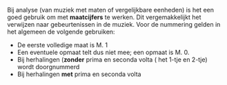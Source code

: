 Bij analyse (van muziek met maten of vergelijkbare eenheden) is het een goed gebruik om met **maatcijfers** te werken. Dit vergemakkelijkt het verwijzen naar gebeurtenissen in de muziek. 
Voor de nummering gelden in het algemeen de volgende gebruiken:
- De eerste volledige maat is M. 1
- Een eventuele opmaat telt dus niet mee; een opmaat is M. 0.
- Bij herhalingen (**zonder** prima en seconda volta ( het 1-tje en 2-tje) wordt doorgnummerd
- Bij herhalingen **met** prima en seconda volta 